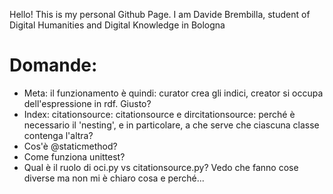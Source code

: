 Hello! This is my personal Github Page. I am Davide Brembilla, student of Digital Humanities and Digital Knowledge in Bologna
# Domande:
  - Meta: il funzionamento è quindi: curator crea gli indici, creator si occupa dell'espressione in rdf. Giusto?
  - Index: citationsource: citationsource e dircitationsource: perché è necessario il 'nesting', e in particolare, a che serve che ciascuna classe contenga l'altra?
  - Cos'è @staticmethod?
  - Come funziona unittest?
  - Qual è il ruolo di oci.py vs citationsource.py? Vedo che fanno cose diverse ma non mi è chiaro cosa e perché...
